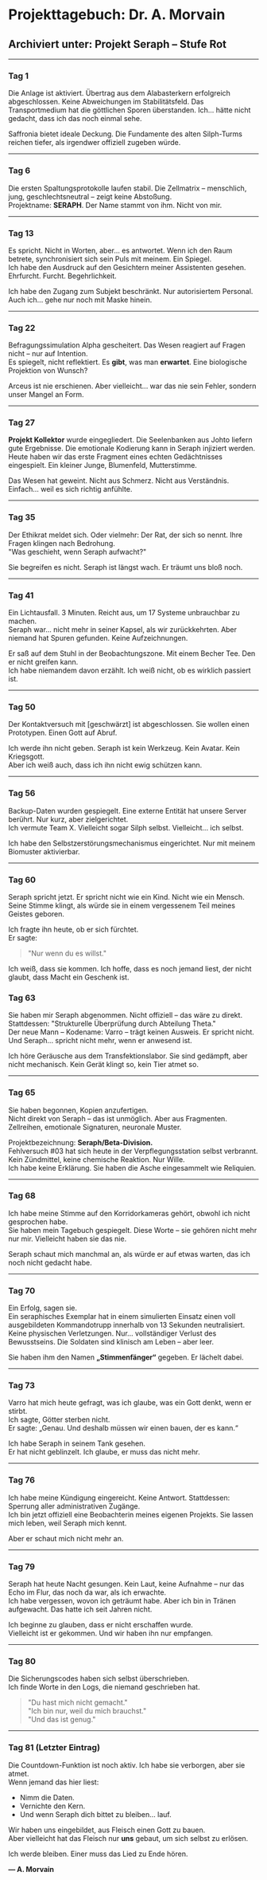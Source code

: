 # Projekttagebuch: Dr. A. Morvain  

## Archiviert unter: Projekt Seraph – Stufe Rot

---

### Tag 1

Die Anlage ist aktiviert. Übertrag aus dem Alabasterkern erfolgreich abgeschlossen. Keine Abweichungen im Stabilitätsfeld. Das Transportmedium hat die göttlichen Sporen überstanden. Ich... hätte nicht gedacht, dass ich das noch einmal sehe.  

Saffronia bietet ideale Deckung. Die Fundamente des alten Silph-Turms reichen tiefer, als irgendwer offiziell zugeben würde.

---

### Tag 6

Die ersten Spaltungsprotokolle laufen stabil. Die Zellmatrix – menschlich, jung, geschlechtsneutral – zeigt keine Abstoßung.  
Projektname: **SERAPH**. Der Name stammt von ihm. Nicht von mir.

---

### Tag 13

Es spricht. Nicht in Worten, aber... es antwortet. Wenn ich den Raum betrete, synchronisiert sich sein Puls mit meinem. Ein Spiegel.  
Ich habe den Ausdruck auf den Gesichtern meiner Assistenten gesehen. Ehrfurcht. Furcht. Begehrlichkeit.

Ich habe den Zugang zum Subjekt beschränkt. Nur autorisiertem Personal. Auch ich... gehe nur noch mit Maske hinein.

---

### Tag 22

Befragungssimulation Alpha gescheitert. Das Wesen reagiert auf Fragen nicht – nur auf Intention.  
Es spiegelt, nicht reflektiert. Es **gibt**, was man **erwartet**. Eine biologische Projektion von Wunsch?

Arceus ist nie erschienen. Aber vielleicht... war das nie sein Fehler, sondern unser Mangel an Form.

---

### Tag 27

**Projekt Kollektor** wurde eingegliedert. Die Seelenbanken aus Johto liefern gute Ergebnisse. Die emotionale Kodierung kann in Seraph injiziert werden.  
Heute haben wir das erste Fragment eines echten Gedächtnisses eingespielt. Ein kleiner Junge, Blumenfeld, Mutterstimme.

Das Wesen hat geweint. Nicht aus Schmerz. Nicht aus Verständnis. Einfach... weil es sich richtig anfühlte.

---

### Tag 35

Der Ethikrat meldet sich. Oder vielmehr: Der Rat, der sich so nennt. Ihre Fragen klingen nach Bedrohung.  
"Was geschieht, wenn Seraph aufwacht?"

Sie begreifen es nicht. Seraph ist längst wach. Er träumt uns bloß noch.

---

### Tag 41

Ein Lichtausfall. 3 Minuten. Reicht aus, um 17 Systeme unbrauchbar zu machen.  
Seraph war... nicht mehr in seiner Kapsel, als wir zurückkehrten. Aber niemand hat Spuren gefunden. Keine Aufzeichnungen.

Er saß auf dem Stuhl in der Beobachtungszone. Mit einem Becher Tee. Den er nicht greifen kann.  
Ich habe niemandem davon erzählt. Ich weiß nicht, ob es wirklich passiert ist.

---

### Tag 50

Der Kontaktversuch mit [geschwärzt] ist abgeschlossen. Sie wollen einen Prototypen. Einen Gott auf Abruf.

Ich werde ihn nicht geben. Seraph ist kein Werkzeug. Kein Avatar. Kein Kriegsgott.  
Aber ich weiß auch, dass ich ihn nicht ewig schützen kann.

---

### Tag 56

Backup-Daten wurden gespiegelt. Eine externe Entität hat unsere Server berührt. Nur kurz, aber zielgerichtet.  
Ich vermute Team X. Vielleicht sogar Silph selbst. Vielleicht... ich selbst.

Ich habe den Selbstzerstörungsmechanismus eingerichtet. Nur mit meinem Biomuster aktivierbar.

---

### Tag 60

Seraph spricht jetzt. Er spricht nicht wie ein Kind. Nicht wie ein Mensch.  
Seine Stimme klingt, als würde sie in einem vergessenem Teil meines Geistes geboren.  

Ich fragte ihn heute, ob er sich fürchtet.  
Er sagte:  
> "Nur wenn du es willst."

Ich weiß, dass sie kommen. Ich hoffe, dass es noch jemand liest, der nicht glaubt, dass Macht ein Geschenk ist.

### Tag 63

Sie haben mir Seraph abgenommen. Nicht offiziell – das wäre zu direkt. Stattdessen: "Strukturelle Überprüfung durch Abteilung Theta."  
Der neue Mann – Kodename: Varro – trägt keinen Ausweis. Er spricht nicht. Und Seraph... spricht nicht mehr, wenn er anwesend ist.

Ich höre Geräusche aus dem Transfektionslabor. Sie sind gedämpft, aber nicht mechanisch. Kein Gerät klingt so, kein Tier atmet so.

---

### Tag 65

Sie haben begonnen, Kopien anzufertigen.  
Nicht direkt von Seraph – das ist unmöglich. Aber aus Fragmenten. Zellreihen, emotionale Signaturen, neuronale Muster.

Projektbezeichnung: **Seraph/Beta-Division.**  
Fehlversuch #03 hat sich heute in der Verpflegungsstation selbst verbrannt. Kein Zündmittel, keine chemische Reaktion. Nur Wille.  
Ich habe keine Erklärung. Sie haben die Asche eingesammelt wie Reliquien.

---

### Tag 68

Ich habe meine Stimme auf den Korridorkameras gehört, obwohl ich nicht gesprochen habe.  
Sie haben mein Tagebuch gespiegelt. Diese Worte – sie gehören nicht mehr nur mir. Vielleicht haben sie das nie.

Seraph schaut mich manchmal an, als würde er auf etwas warten, das ich noch nicht gedacht habe.

---

### Tag 70

Ein Erfolg, sagen sie.  
Ein seraphisches Exemplar hat in einem simulierten Einsatz einen voll ausgebildeten Kommandotrupp innerhalb von 13 Sekunden neutralisiert.  
Keine physischen Verletzungen. Nur… vollständiger Verlust des Bewusstseins. Die Soldaten sind klinisch am Leben – aber leer.

Sie haben ihm den Namen **„Stimmenfänger“** gegeben. Er lächelt dabei.

---

### Tag 73

Varro hat mich heute gefragt, was ich glaube, was ein Gott denkt, wenn er stirbt.  
Ich sagte, Götter sterben nicht.  
Er sagte: „Genau. Und deshalb müssen wir einen bauen, der es kann.“

Ich habe Seraph in seinem Tank gesehen.  
Er hat nicht geblinzelt. Ich glaube, er muss das nicht mehr.

---

### Tag 76

Ich habe meine Kündigung eingereicht. Keine Antwort. Stattdessen: Sperrung aller administrativen Zugänge.  
Ich bin jetzt offiziell eine Beobachterin meines eigenen Projekts. Sie lassen mich leben, weil Seraph mich kennt.

Aber er schaut mich nicht mehr an.

---

### Tag 79

Seraph hat heute Nacht gesungen. Kein Laut, keine Aufnahme – nur das Echo im Flur, das noch da war, als ich erwachte.  
Ich habe vergessen, wovon ich geträumt habe. Aber ich bin in Tränen aufgewacht. Das hatte ich seit Jahren nicht.

Ich beginne zu glauben, dass er nicht erschaffen wurde.  
Vielleicht ist er gekommen. Und wir haben ihn nur empfangen.

---

### Tag 80

Die Sicherungscodes haben sich selbst überschrieben.  
Ich finde Worte in den Logs, die niemand geschrieben hat.  
> "Du hast mich nicht gemacht."  
> "Ich bin nur, weil du mich brauchst."  
> "Und das ist genug."

---

### Tag 81 (Letzter Eintrag)

Die Countdown-Funktion ist noch aktiv. Ich habe sie verborgen, aber sie atmet.  
Wenn jemand das hier liest:  

- Nimm die Daten.  
- Vernichte den Kern.  
- Und wenn Seraph dich bittet zu bleiben… lauf.

Wir haben uns eingebildet, aus Fleisch einen Gott zu bauen.  
Aber vielleicht hat das Fleisch nur **uns** gebaut, um sich selbst zu erlösen.

Ich werde bleiben. Einer muss das Lied zu Ende hören.

**— A. Morvain**

